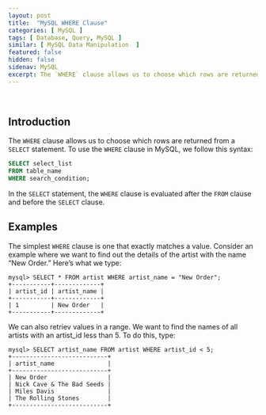 ```yaml
---
layout: post
title:  "MySQL WHERE Clause"
categories: [ MySQL ]
tags: [ Database, Query, MySQL ]
similar: [ MySQL Data Manipulation  ]
featured: false
hidden: false
sidenav: MySQL
excerpt: The `WHERE` clause allows us to choose which rows are returned from a `SELECT` statement.
---
```


<br />

## Introduction

The `WHERE` clause allows us to choose which rows are returned from a `SELECT` statement. To use the `WHERE` clause in MySQL, we follow this syntax:

```sql
SELECT select_list
FROM table_name
WHERE search_condition;
```

In the `SELECT` statement, the `WHERE` clause is evaluated after the `FROM` clause and before the `SELECT` clause.

## Examples


The simplest `WHERE` clause is one that exactly matches a value. Consider an example
where we want to find out the details of the artist with the name “New Order.” Here’s
what we type:

```
mysql> SELECT * FROM artist WHERE artist_name = "New Order";
+-----------+-------------+
| artist_id | artist_name |
+-----------+-------------+
| 1         | New Order   |
+-----------+-------------+
```


We can also retriev values in a range. We want to find the names of all artists with an artist_id less than 5. To do this, type:

```
mysql> SELECT artist_name FROM artist WHERE artist_id < 5;
+---------------------------+
| artist_name               |
+---------------------------+
| New Order                 |
| Nick Cave & The Bad Seeds |
| Miles Davis               |
| The Rolling Stones        |
+---------------------------+
```


